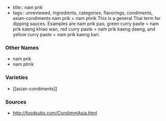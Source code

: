 - title:: nam prik
- tags:: unreviewed, ingredients, categories, flavorings, condiments, asian-condiments
nam prik = nam phrik This is a general Thai term for dipping sauces. Examples are nam prik pao, green curry paste = nam prik kaeng khiao wan, red curry paste = nam prik kaeng daeng, and yellow curry paste = nam prik kaeng kari.

### Other Names

* nam prik
* nam phrik

### Varieties

* [[asian-condiments]]

### Sources
* http://foodsubs.com/CondimntAsia.html
